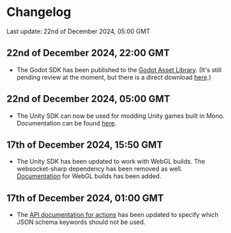 # Changelog

Last update: 22nd of December 2024, 05:00 GMT

## 22nd of December 2024, 22:00 GMT
- The Godot SDK has been published to the [Godot Asset Library](https://godotengine.org/asset-library/asset/14968). (It's still pending review at the moment, but there is a direct download [here](https://github.com/VedalAI/neuro-game-sdk/releases/tag/godot).)

## 22nd of December 2024, 05:00 GMT
- The Unity SDK can now be used for modding Unity games built in Mono. Documentation can be found [here](https://github.com/VedalAI/neuro-game-sdk/tree/bb05509/Unity#for-modding).

## 17th of December 2024, 15:50 GMT
- The Unity SDK has been updated to work with WebGL builds. The websocket-sharp dependency has been removed as well. [Documentation](https://github.com/VedalAI/neuro-game-sdk/blob/9bd606e/Unity/README.md#webgl-additional-setup) for WebGL builds has been added.

## 17th of December 2024, 01:00 GMT
- The [API documentation for actions](https://github.com/VedalAI/neuro-game-sdk/blob/4549109/API/SPECIFICATION.md#action) has been updated to specify which JSON schema keywords should not be used.
